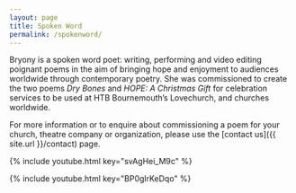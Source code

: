 ```yaml
---
layout: page
title: Spoken Word
permalink: /spokenword/
---
```


Bryony is a spoken word poet: writing, performing and video editing poignant poems in the aim of bringing hope and enjoyment to audiences worldwide through contemporary poetry. She was commissioned to create the two poems _Dry Bones_ and _HOPE: A Christmas Gift_ for celebration services to be used at HTB Bournemouth’s Lovechurch, and churches worldwide.
 

For more information or to enquire about commissioning a poem for your church, theatre company or organization, please use the [contact us]({{ site.url }}/contact) page.

{% include youtube.html key="svAgHei_M9c" %}

{% include youtube.html key="BP0glrKeDqo" %}